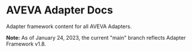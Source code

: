 # AVEVA Adapter Docs


Adapter framework content for all AVEVA Adapters.

**Note:** As of January 24, 2023, the current "main" branch reflects Adapter Framework v1.8.

